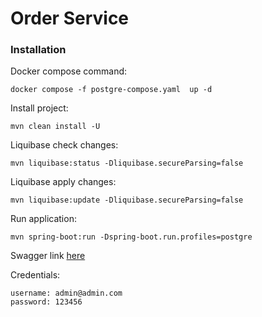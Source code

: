 # Order Service

### Installation

Docker compose command:

```shell
docker compose -f postgre-compose.yaml  up -d
```

Install project:

```shell
mvn clean install -U
```

Liquibase check changes:

```shell
mvn liquibase:status -Dliquibase.secureParsing=false
```

Liquibase apply changes:

```shell
mvn liquibase:update -Dliquibase.secureParsing=false
```

Run application:

```shell
mvn spring-boot:run -Dspring-boot.run.profiles=postgre
```

Swagger link [here](http://localhost:8080/swagger-ui/index.html)

Credentials:

```
username: admin@admin.com
password: 123456
```